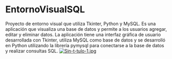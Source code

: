 # EntornoVisualSQL
Proyecto de entorno visual que utiliza Tkinter, Python y MySQL. Es una aplicación que visualiza una base de datos y permite a los usuarios agregar, editar y eliminar datos. La aplicación tiene una interfaz gráfica de usuario desarrollada con Tkinter, utiliza MySQL como base de datos y se desarrolló en Python utilizando la librería pymysql para conectarse a la base de datos y realizar consultas SQL.
[![Sin-t-tulo-1.jpg](https://i.postimg.cc/Gp0wwm7f/Sin-t-tulo-1.jpg)](https://postimg.cc/w1kbDgd5)
